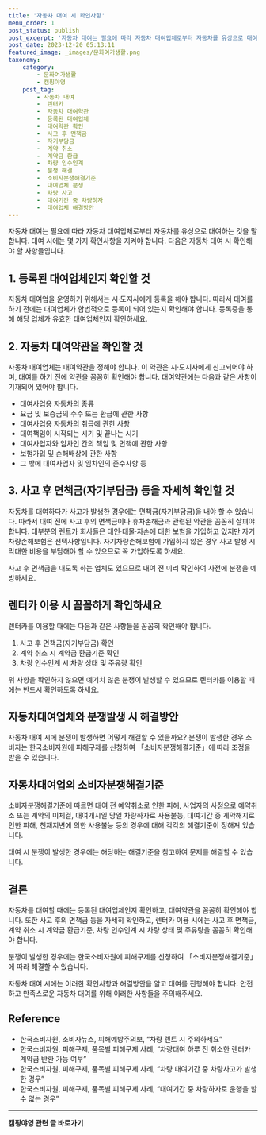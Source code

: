 ```yaml
---
title: '자동차 대여 시 확인사항'
menu_order: 1
post_status: publish
post_excerpt: '자동차 대여는 필요에 따라 자동차 대여업체로부터 자동차를 유상으로 대여하는 것을 말합니다. 대여 시에는 몇 가지 확인사항을 지켜야 합니다. 다음은 자동차 대여 시 확인해야 할 사항들입니다.'
post_date: 2023-12-20 05:13:11
featured_image: _images/문화여가생활.png
taxonomy:
    category:
        - 문화여가생활
        - 캠핑야영
    post_tag:
        - 자동차 대여
        -  렌터카
        -  자동차 대여약관
        -  등록된 대여업체
        -  대여약관 확인
        -  사고 후 면책금
        -  자기부담금
        -  계약 취소
        -  계약금 환급
        -  차량 인수인계
        -  분쟁 해결
        -  소비자분쟁해결기준
        -  대여업체 분쟁
        -  차량 사고
        -  대여기간 중 차량하자
        -  대여업체 해결방안
---
```



자동차 대여는 필요에 따라 자동차 대여업체로부터 자동차를 유상으로 대여하는 것을 말합니다. 대여 시에는 몇 가지 확인사항을 지켜야 합니다. 다음은 자동차 대여 시 확인해야 할 사항들입니다.

## 1. 등록된 대여업체인지 확인할 것

자동차 대여업을 운영하기 위해서는 시·도지사에게 등록을 해야 합니다. 따라서 대여를 하기 전에는 대여업체가 합법적으로 등록이 되어 있는지 확인해야 합니다. 등록증을 통해 해당 업체가 유효한 대여업체인지 확인하세요.

## 2. 자동차 대여약관을 확인할 것

자동차 대여업체는 대여약관을 정해야 합니다. 이 약관은 시·도지사에게 신고되어야 하며, 대여를 하기 전에 약관을 꼼꼼히 확인해야 합니다. 대여약관에는 다음과 같은 사항이 기재되어 있어야 합니다.

- 대여사업용 자동차의 종류
- 요금 및 보증금의 수수 또는 환급에 관한 사항
- 대여사업용 자동차의 취급에 관한 사항
- 대여책임이 시작되는 시기 및 끝나는 시기
- 대여사업자와 임차인 간의 책임 및 면책에 관한 사항
- 보험가입 및 손해배상에 관한 사항
- 그 밖에 대여사업자 및 임차인의 준수사항 등

## 3. 사고 후 면책금(자기부담금) 등을 자세히 확인할 것

자동차를 대여하다가 사고가 발생한 경우에는 면책금(자기부담금)을 내야 할 수 있습니다. 따라서 대여 전에 사고 후의 면책금이나 휴차손해금과 관련된 약관을 꼼꼼히 살펴야 합니다. 대부분의 렌트카 회사들은 대인·대물·자손에 대한 보험을 가입하고 있지만 자기차량손해보험은 선택사항입니다. 자기차량손해보험에 가입하지 않은 경우 사고 발생 시 막대한 비용을 부담해야 할 수 있으므로 꼭 가입하도록 하세요.

사고 후 면책금을 내도록 하는 업체도 있으므로 대여 전 미리 확인하여 사전에 분쟁을 예방하세요.

## 렌터카 이용 시 꼼꼼하게 확인하세요

렌터카를 이용할 때에는 다음과 같은 사항들을 꼼꼼히 확인해야 합니다.

1. 사고 후 면책금(자기부담금) 확인
2. 계약 취소 시 계약금 환급기준 확인
3. 차량 인수인계 시 차량 상태 및 주유량 확인

위 사항을 확인하지 않으면 예기치 않은 분쟁이 발생할 수 있으므로 렌터카를 이용할 때에는 반드시 확인하도록 하세요.

## 자동차대여업체와 분쟁발생 시 해결방안

자동차 대여 시에 분쟁이 발생하면 어떻게 해결할 수 있을까요? 분쟁이 발생한 경우 소비자는 한국소비자원에 피해구제를 신청하여 「소비자분쟁해결기준」에 따라 조정을 받을 수 있습니다.

## 자동차대여업의 소비자분쟁해결기준

소비자분쟁해결기준에 따르면 대여 전 예약취소로 인한 피해, 사업자의 사정으로 예약취소 또는 계약의 미체결, 대여개시일 당일 차량하자로 사용불능, 대여기간 중 계약해지로 인한 피해, 천재지변에 의한 사용불능 등의 경우에 대해 각각의 해결기준이 정해져 있습니다.

대여 시 분쟁이 발생한 경우에는 해당하는 해결기준을 참고하여 문제를 해결할 수 있습니다.

## 결론


자동차를 대여할 때에는 등록된 대여업체인지 확인하고, 대여약관을 꼼꼼히 확인해야 합니다. 또한 사고 후의 면책금 등을 자세히 확인하고, 렌터카 이용 시에는 사고 후 면책금, 계약 취소 시 계약금 환급기준, 차량 인수인계 시 차량 상태 및 주유량을 꼼꼼히 확인해야 합니다.

분쟁이 발생한 경우에는 한국소비자원에 피해구제를 신청하여 「소비자분쟁해결기준」에 따라 해결할 수 있습니다.

자동차 대여 시에는 이러한 확인사항과 해결방안을 알고 대여를 진행해야 합니다. 안전하고 만족스로운 자동차 대여를 위해 이러한 사항들을 주의해주세요.

## Reference
- 한국소비자원, 소비자뉴스, 피해예방주의보, “차량 렌트 시 주의하세요” 
- 한국소비자원, 피해구제, 품목별 피해구제 사례, “차량대여 하루 전 취소한 렌터카 계약금 반환 가능 여부” 
- 한국소비자원, 피해구제, 품목별 피해구제 사례, “차량 대여기간 중 차량사고가 발생한 경우” 
- 한국소비자원, 피해구제, 품목별 피해구제 사례, “대여기간 중 차량하자로 운행을 할 수 없는 경우”
<!-- wp:separator -->
<hr class="wp-block-separator has-alpha-channel-opacity"/>
<!-- /wp:separator -->

<!-- wp:group {"backgroundColor":"base","layout":{"type":"constrained"}} -->
<div class="wp-block-group has-base-background-color has-background"><!-- wp:paragraph {"align":"center","fontSize":"medium"} -->
<p class="has-text-align-center has-large-font-size"><strong>캠핑야영 관련 글 바로가기</strong></p>
<!-- /wp:paragraph -->


<!-- wp:latest-posts
{"categories":[{"id":16146,"count":19,"description":"","link":"https://uknowlaw.com/category/%ec%ba%a0%ed%95%91%ec%95%bc%ec%98%81/","name":"캠핑야영","slug":"캠핑야영","taxonomy":"category","parent":0,"meta":[],"_links":{"self":[{"href":"https://uknowlaw.com/wp-json/wp/v2/categories/16146"}],"collection":[{"href":"https://uknowlaw.com/wp-json/wp/v2/categories"}],"about":[{"href":"https://uknowlaw.com/wp-json/wp/v2/taxonomies/category"}],"wp:post_type":[{"href":"https://uknowlaw.com/wp-json/wp/v2/posts?categories=16146"}],"curies":[{"name":"wp","href":"https://api.w.org/{rel}","templated":true}]}}],"postsToShow":100,"excerptLength":28,"postLayout":"grid","columns":2,"featuredImageAlign":"left","featuredImageSizeSlug":"large","fontSize":"small"} /--></div>
<!-- /wp:group -->